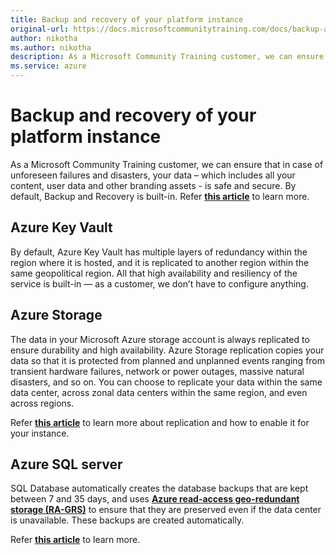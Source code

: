 ```yaml
---
title: Backup and recovery of your platform instance
original-url: https://docs.microsoftcommunitytraining.com/docs/backup-and-recovery
author: nikotha
ms.author: nikotha
description: As a Microsoft Community Training customer, we can ensure that in case of unforeseen failures and disasters, your data – which includes all your content, user data and other branding assets - is safe and secure.
ms.service: azure
---
```


# Backup and recovery of your platform instance

As a Microsoft Community Training customer, we can ensure that in case of unforeseen failures and disasters, your data – which includes all your content, user data and other branding assets - is safe and secure. By default, Backup and Recovery is built-in. Refer [**this article**](/azure/backup/backup-overview) to learn more.

## Azure Key Vault

By default, Azure Key Vault has multiple layers of redundancy within the region where it is hosted, and it is replicated to another region within the same geopolitical region. All that high availability and resiliency of the service is built-in — as a customer, we don’t have to configure anything.  

## Azure Storage

The data in your Microsoft Azure storage account is always replicated to ensure durability and high availability. Azure Storage replication copies your data so that it is protected from planned and unplanned events ranging from transient hardware failures, network or power outages, massive natural disasters, and so on. You can choose to replicate your data within the same data center, across zonal data centers within the same region, and even across regions.

Refer [**this article**](/azure/storage/common/storage-redundancy) to learn more about replication and how to enable it for your instance.

## Azure SQL server

SQL Database automatically creates the database backups that are kept between 7 and 35 days, and uses [**Azure read-access geo-redundant storage \(RA-GRS\)**](/azure/storage/common/storage-redundancy-grs#read-access-geo-redundant-storage) to ensure that they are preserved even if the data center is unavailable. These backups are created automatically.

Refer [**this article**](/azure/sql-database/sql-database-automated-backups) to learn more.
